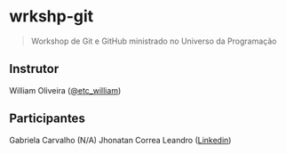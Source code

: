 # wrkshp-git

> Workshop de Git e GitHub ministrado no Universo da Programação

## Instrutor

William Oliveira ([@etc_william](https://twitter.com/etc_william))

## Participantes

Gabriela Carvalho (N/A)
Jhonatan Correa Leandro ([Linkedin](https://www.linkedin.com/in/jhonatancorrealeandro/))